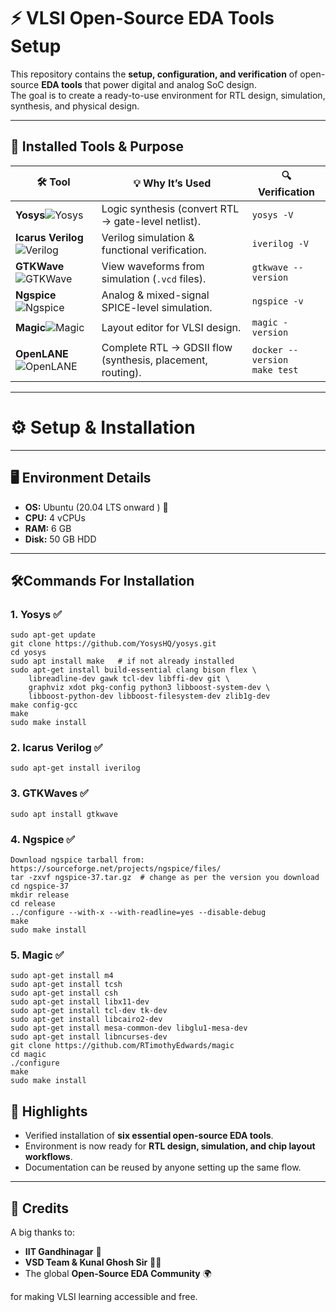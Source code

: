 # ⚡ VLSI Open-Source EDA Tools Setup

This repository contains the **setup, configuration, and verification** of open-source **EDA tools** that power digital and analog SoC design.  
The goal is to create a ready-to-use environment for RTL design, simulation, synthesis, and physical design.

---

## 🔧 Installed Tools & Purpose

| 🛠️ Tool | 💡 Why It’s Used | 🔍 Verification | 
|---------|------------------|-----------------|
| **Yosys**![Yosys](https://img.shields.io/badge/Yosys-Synthesis-purple?style=for-the-badge) | Logic synthesis (convert RTL → gate-level netlist). | `yosys -V` |
| **Icarus Verilog**![Verilog](https://img.shields.io/badge/Icarus-Verilog-orange?style=for-the-badge) | Verilog simulation & functional verification. | `iverilog -V` |
| **GTKWave**![GTKWave](https://img.shields.io/badge/GTKWave-Waveforms-green?style=for-the-badge) | View waveforms from simulation (`.vcd` files). | `gtkwave --version` | 
| **Ngspice**![Ngspice](https://img.shields.io/badge/Ngspice-SPICE-red?style=for-the-badge) | Analog & mixed-signal SPICE-level simulation. | `ngspice -v` | 
| **Magic**![Magic](https://img.shields.io/badge/Magic-Layout-lightgrey?style=for-the-badge) | Layout editor for VLSI design. | `magic -version` |
| **OpenLANE**![OpenLANE](https://img.shields.io/badge/OpenLANE-RTL--to--GDSII-yellow?style=for-the-badge) | Complete RTL → GDSII flow (synthesis, placement, routing). | `docker --version` <br> `make test` | 

---

# ⚙️ Setup & Installation

---

## 🖥️ Environment Details
- **OS:** Ubuntu (20.04 LTS onward ) 🐧  
- **CPU:** 4 vCPUs  
- **RAM:** 6 GB  
- **Disk:** 50 GB HDD  

---
## 🛠️Commands For Installation

### 1. Yosys ✅
```
sudo apt-get update
git clone https://github.com/YosysHQ/yosys.git
cd yosys
sudo apt install make   # if not already installed
sudo apt-get install build-essential clang bison flex \
    libreadline-dev gawk tcl-dev libffi-dev git \
    graphviz xdot pkg-config python3 libboost-system-dev \
    libboost-python-dev libboost-filesystem-dev zlib1g-dev
make config-gcc
make
sudo make install
```

### 2. Icarus Verilog ✅
```
sudo apt-get install iverilog
```

### 3. GTKWaves ✅
```
sudo apt install gtkwave
```

### 4. Ngspice ✅
```
Download ngspice tarball from: https://sourceforge.net/projects/ngspice/files/
tar -zxvf ngspice-37.tar.gz  # change as per the version you download
cd ngspice-37
mkdir release
cd release
../configure --with-x --with-readline=yes --disable-debug
make
sudo make install
```

### 5. Magic ✅
```
sudo apt-get install m4
sudo apt-get install tcsh
sudo apt-get install csh
sudo apt-get install libx11-dev
sudo apt-get install tcl-dev tk-dev
sudo apt-get install libcairo2-dev
sudo apt-get install mesa-common-dev libglu1-mesa-dev
sudo apt-get install libncurses-dev
git clone https://github.com/RTimothyEdwards/magic
cd magic
./configure
make
sudo make install
```


## 🌟 Highlights
- Verified installation of **six essential open-source EDA tools**.  
- Environment is now ready for **RTL design, simulation, and chip layout workflows**.  
- Documentation can be reused by anyone setting up the same flow.  

---

## 🙌 Credits
A big thanks to:  
- **IIT Gandhinagar** 🏫  
- **VSD Team & Kunal Ghosh Sir** 👨‍🏫  
- The global **Open-Source EDA Community** 🌍  

for making VLSI learning accessible and free.

